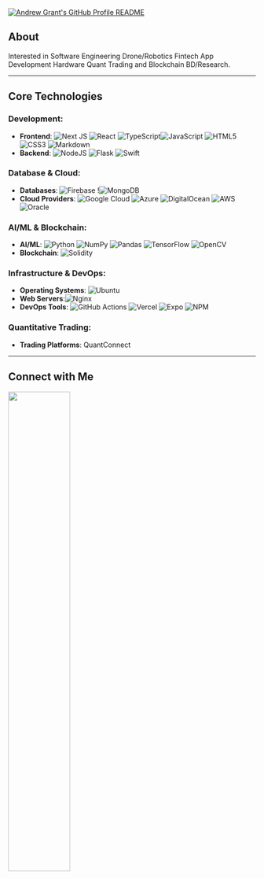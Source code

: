 <a href="https://github.com/Andrew6rant/Andrew6rant">
  <picture>
    <source media="(prefers-color-scheme: dark)" srcset="https://raw.githubusercontent.com/rkaelle/rkaelle/main/dark_mode.svg">
    <img alt="Andrew Grant's GitHub Profile README" src="https://raw.githubusercontent.com/rkaelle/rkaelle/main/light_mode.svg">
  </picture>
</a>


## About
Interested in Software Engineering Drone/Robotics Fintech App Development Hardware Quant Trading and Blockchain BD/Research.

---

## Core Technologies

### Development:
- **Frontend**: ![Next JS](https://img.shields.io/badge/Next-black?style=for-the-badge&logo=next.js&logoColor=white) ![React](https://img.shields.io/badge/react-%2320232a.svg?style=for-the-badge&logo=react&logoColor=%2361DAFB) ![TypeScript](https://img.shields.io/badge/typescript-%23007ACC.svg?style=for-the-badge&logo=typescript&logoColor=white)![JavaScript](https://img.shields.io/badge/javascript-%23323330.svg?style=for-the-badge&logo=javascript&logoColor=%23F7DF1E) ![HTML5](https://img.shields.io/badge/html5-%23E34F26.svg?style=for-the-badge&logo=html5&logoColor=white) ![CSS3](https://img.shields.io/badge/css3-%231572B6.svg?style=for-the-badge&logo=css3&logoColor=white) ![Markdown](https://img.shields.io/badge/markdown-%23000000.svg?style=for-the-badge&logo=markdown&logoColor=white)
- **Backend**: ![NodeJS](https://img.shields.io/badge/node.js-6DA55F?style=for-the-badge&logo=node.js&logoColor=white) ![Flask](https://img.shields.io/badge/flask-%23000.svg?style=for-the-badge&logo=flask&logoColor=white) ![Swift](https://img.shields.io/badge/swift-F54A2A?style=for-the-badge&logo=swift&logoColor=white)

### Database & Cloud:
- **Databases**: ![Firebase](https://img.shields.io/badge/firebase-%23039BE5.svg?style=for-the-badge&logo=firebase) !![MongoDB](https://img.shields.io/badge/MongoDB-%234ea94b.svg?style=for-the-badge&logo=mongodb&logoColor=white)
- **Cloud Providers**: ![Google Cloud](https://img.shields.io/badge/GoogleCloud-%234285F4.svg?style=for-the-badge&logo=google-cloud&logoColor=white) ![Azure](https://img.shields.io/badge/azure-%230072C6.svg?style=for-the-badge&logo=microsoftazure&logoColor=white) ![DigitalOcean](https://img.shields.io/badge/DigitalOcean-%230167ff.svg?style=for-the-badge&logo=digitalOcean&logoColor=white) ![AWS](https://img.shields.io/badge/AWS-%23FF9900.svg?style=for-the-badge&logo=amazon-aws&logoColor=white) ![Oracle](https://img.shields.io/badge/Oracle-F80000?style=for-the-badge&logo=oracle&logoColor=white)

### AI/ML & Blockchain:
- **AI/ML**: ![Python](https://img.shields.io/badge/python-3670A0?style=for-the-badge&logo=python&logoColor=ffdd54) ![NumPy](https://img.shields.io/badge/numpy-%23013243.svg?style=for-the-badge&logo=numpy&logoColor=white) ![Pandas](https://img.shields.io/badge/pandas-%23150458.svg?style=for-the-badge&logo=pandas&logoColor=white) ![TensorFlow](https://img.shields.io/badge/TensorFlow-%23FF6F00.svg?style=for-the-badge&logo=TensorFlow&logoColor=white) ![OpenCV](https://img.shields.io/badge/opencv-%23white.svg?style=for-the-badge&logo=opencv&logoColor=white) 
- **Blockchain**: ![Solidity](https://img.shields.io/badge/Solidity-%23363636.svg?style=for-the-badge&logo=solidity&logoColor=white)

### Infrastructure & DevOps:
- **Operating Systems**: ![Ubuntu](https://img.shields.io/badge/Ubuntu-E95420?style=for-the-badge&logo=ubuntu&logoColor=white)
- **Web Servers**:![Nginx](https://img.shields.io/badge/nginx-%23009639.svg?style=for-the-badge&logo=nginx&logoColor=white)
- **DevOps Tools**: ![GitHub Actions](https://img.shields.io/badge/github%20actions-%232671E5.svg?style=for-the-badge&logo=githubactions&logoColor=white) ![Vercel](https://img.shields.io/badge/vercel-%23000000.svg?style=for-the-badge&logo=vercel&logoColor=white) ![Expo](https://img.shields.io/badge/expo-1C1E24?style=for-the-badge&logo=expo&logoColor=#D04A37) ![NPM](https://img.shields.io/badge/NPM-%23CB3837.svg?style=for-the-badge&logo=npm&logoColor=white)

### Quantitative Trading:
- **Trading Platforms**: QuantConnect

---

## Connect with Me
<a href="https://www.linkedin.com/in/ryan-kaelle"><img src='https://img.shields.io/badge/Ryan_Kaelle-100000?style=for-the-badge&logo=Linkedin&logoColor=white&labelColor=0072B1&color=0072B1&'
  width="50%" height="50%">